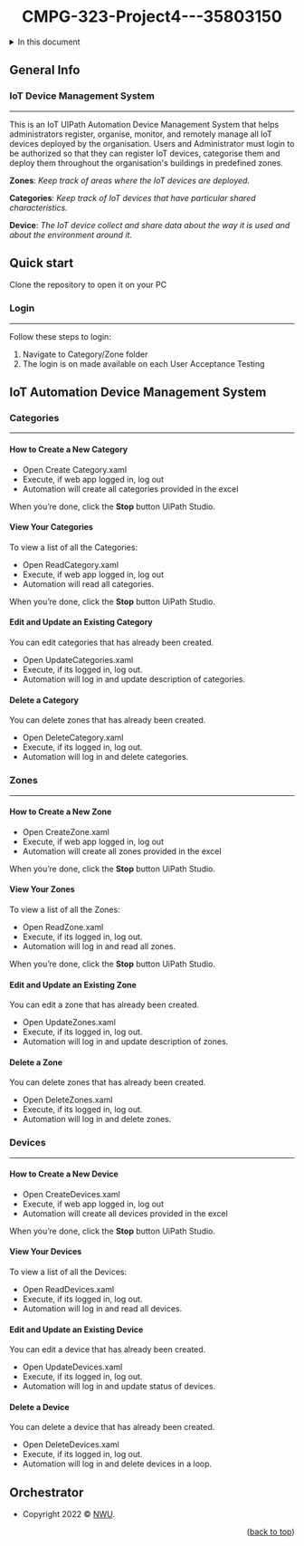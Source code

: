 <a name="readme-top"></a>
<div id="header" align="center">
  <h1>CMPG-323-Project4---35803150</h1>
</div>

<details>
  <summary>In this document</summary/>
    <ol>
      <ul>
        <a href="#general-info">General Info</a>
        <ul>
          <li><a href="#login">Login</a></li>
        </ul>
      </ul>
      <ul><a href="#quick-start">Quick start</a></ul>
      <ul><a href="#iot-automation-device-management-system">IoT Automation Device Management System</a>
        <ul>
          <li><a href="#categories">Categories</a></li>
          <li><a href="#zones">Zones</a></li>
          <li><a href="#devices">Devices</a></li>
        </ul>
      </ul>
      <ul><a href="#orchestrator">Orchestrator</a></ul>
    </ol>
</details>

## General Info
### IoT Device Management System
***
This is an IoT UIPath Automation Device Management System that helps administrators register, organise, monitor, and remotely manage all IoT devices deployed by the organisation. Users and Administrator must login to be authorized so that they can register IoT devices, categorise them and deploy them throughout  the  organisation's  buildings  in  predefined  zones. 

**Zones**: _Keep track of areas where the IoT devices are deployed._

**Categories**: _Keep track of IoT devices that have particular shared characteristics._

**Device**: _The IoT device collect and share data about the way it is used and about the environment around it._


## Quick start
Clone the repository to open it on your PC

### Login
***
Follow these steps to login: 
1. Navigate to Category/Zone folder
2. The login is on made available on each User Acceptance Testing

## IoT Automation Device Management System

### Categories
***
#### How to Create a New Category
- Open Create Category.xaml
- Execute, if web app logged in, log out
- Automation will create all categories provided in the excel


When you’re done, click the **Stop** button UiPath Studio.

#### View Your Categories
To view a list of all the Categories:
- Open ReadCategory.xaml
- Execute, if web app logged in, log out
- Automation will read all categories.


When you’re done, click the **Stop** button UiPath Studio.

#### Edit and Update an Existing Category
You can edit categories that has already been created.
- Open UpdateCategories.xaml
- Execute, if its logged in, log out.
- Automation will log in and update description of categories.

#### Delete a Category
You can delete zones that has already been created.
- Open DeleteCategory.xaml
- Execute, if its logged in, log out.
- Automation will log in and delete categories.

### Zones
***
#### How to Create a New Zone
- Open CreateZone.xaml
- Execute, if web app logged in, log out
- Automation will create all zones provided in the excel


When you’re done, click the **Stop** button UiPath Studio.

#### View Your Zones
To view a list of all the Zones:
- Open ReadZone.xaml
- Execute, if its logged in, log out.
- Automation will log in and read all zones.

When you’re done, click the **Stop** button UiPath Studio.
#### Edit and Update an Existing Zone
You can edit a zone that has already been created.
- Open UpdateZones.xaml
- Execute, if its logged in, log out.
- Automation will log in and update description of zones.

#### Delete a Zone
You can delete zones that has already been created.
- Open DeleteZones.xaml
- Execute, if its logged in, log out.
- Automation will log in and delete zones.

### Devices
***
#### How to Create a New Device
- Open CreateDevices.xaml
- Execute, if web app logged in, log out
- Automation will create all devices provided in the excel


When you’re done, click the **Stop** button UiPath Studio.

#### View Your Devices
To view a list of all the Devices:
- Open ReadDevices.xaml
- Execute, if its logged in, log out.
- Automation will log in and read all devices.


#### Edit and Update an Existing Device
You can edit a device that has already been created.
- Open UpdateDevices.xaml
- Execute, if its logged in, log out.
- Automation will log in and update status of devices.

#### Delete a Device
You can delete a device that has already been created.
- Open DeleteDevices.xaml
- Execute, if its logged in, log out.
- Automation will log in and delete devices in a loop.


## Orchestrator

- Copyright 2022 © <a href="https://www.nwu.ac.za/" target="_blank">NWU</a>.

<p align="right">(<a href="#readme-top">back to top</a>)</p>
